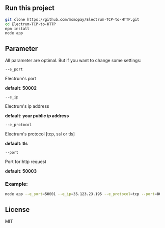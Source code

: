 ## Run this project

```bash
git clone https://github.com/momopay/Electrum-TCP-to-HTTP.git
cd Electrum-TCP-to-HTTP
npm install
node app
```

## Parameter

All parameter are optimal. But if you want to change some settings:

```--e_port```

Electrum's port

**default: 50002**

```--e_ip```

Electrum's ip address

**default: your public ip address**

```--e_protocol```

Electrum's protocol [tcp, ssl or tls]

**default: tls**

```--port```

Port for http request

**default: 50003**

### Example:

```bash
node app --e_port=50001 --e_ip=35.123.23.195 --e_protocol=tcp --port=8080
```

## License
MIT